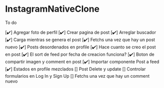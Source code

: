 # InstagramNativeClone

To do

[✔️] Agregar foto de perfil
[✔️] Crear pagina de post
[✔️] Arreglar buscador
[✔️] Carga mientras se genera el post
[✔️] Fetchs una vez que hay un post nuevo
[✔️] Posts desordenados en profile
[✔️] Hace cuanto se creo el post en post
[✔️] El sort de feed por fecha de creacion funciona?
[✔️] Boton de compartir imagen y comment en post
[✔️] Importar componente Post a feed
[✔️] Estados en profile mezclados
[] Post Delete y update
[] Controlar formularios en Log In y Sign Up
[] Fetchs una vez que hay un comment nuevo